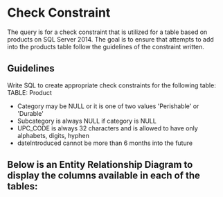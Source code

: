# Check Constraint
The query is for a check constraint that is utilized for a table based on products on SQL Server 2014. The goal is to ensure that attempts to add into the products table follow the guidelines of the constraint written.

## Guidelines
Write SQL to create appropriate check constraints for the following table:
TABLE: Product 
- Category may be NULL or it is one of two values 'Perishable' or 'Durable'
- Subcategory is always NULL if category is NULL
- UPC_CODE is always 32 characters and is allowed to have only alphabets, digits, hyphen
- dateIntroduced cannot be more than 6 months into the future

## Below is an Entity Relationship Diagram to display the columns available in each of the tables:
